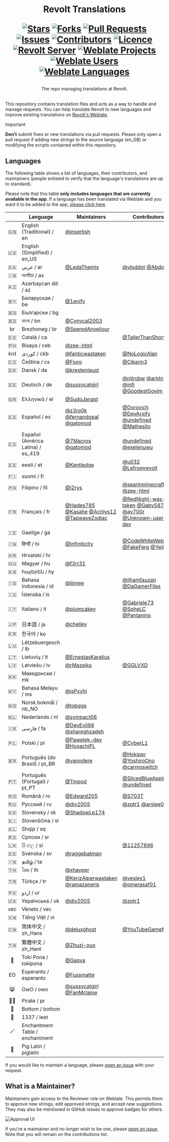 <div align="center">
<h1>
  Revolt Translations
  
  [![Stars](https://img.shields.io/github/stars/revoltchat/translations?style=flat-square)](https://github.com/revoltchat/translations/stargazers)
  [![Forks](https://img.shields.io/github/forks/revoltchat/translations?style=flat-square)](https://github.com/revoltchat/translations/network/members)
  [![Pull Requests](https://img.shields.io/github/issues-pr/revoltchat/translations?style=flat-square)](https://github.com/revoltchat/translations/pulls)
  [![Issues](https://img.shields.io/github/issues/revoltchat/translations?style=flat-square)](https://github.com/revoltchat/translations/issues)
  [![Contributors](https://img.shields.io/github/contributors/revoltchat/translations?style=flat-square)](https://github.com/DeclanChidlowRepo/Template/graphs/contributors)
  [![Licence](https://img.shields.io/github/license/revoltchat/translations?style=flat-square)](https://github.com/revoltchat/translations/blob/main/LICENCE)
  <br>
  [![Revolt Server](https://img.shields.io/revolt/invite/01H14M0JCRWT52VW7BR1XH5Y5W?style=flat-square&label=revolt%20server)](https://rvlt.gg/translation)
  [![Weblate Projects](https://img.shields.io/weblate/projects?server=https%3A%2F%2Ftranslate.revolt.chat&style=flat-square
)](https://translate.revolt.chat/projects)
  [![Weblate Users](https://img.shields.io/weblate/users?server=https%3A%2F%2Ftranslate.revolt.chat&style=flat-square
)](https://translate.revolt.chat/user)
  [![Weblate Languages](https://img.shields.io/weblate/languages?server=https%3A%2F%2Ftranslate.revolt.chat&style=flat-square
)](https://translate.revolt.chat/languages)
</h1>
The repo managing translations at Revolt.
</div>
<br/>

This repository contains translation files and acts as a way to handle and manage requests. You can help translate Revolt to new languages and improve existing translations on [Revolt's Weblate](https://translate.revolt.chat).

> [!IMPORTANT]  
> **Don't** submit fixes or new translations via pull requests. Please only open a pull request if adding new strings to the source language (en_GB) or modifying the scripts contained within this repository.

## Languages

The following table shows a list of languages, their contributors, and maintainers (people enlisted to verify that the language's translations are up to standard).

Please note that this table **only includes languages that are currently available in the app**. If a language has been translated via Weblate and you want it to be added to the app, [please click here](https://github.com/revoltchat/frontend/issues/135).

|   | Language | Maintainers | Contributors |
|:-:|---|---|---|
|🇬🇧|English (Traditional) / en|[@insertish](https://github.com/insertish)||
|🇺🇸|English (Simplified) / en_US|||
|🇸🇦|عربي / ar|[@LedaThemis](https://github.com/LedaThemis)|[@vloddot](https://github.com/vloddot) [@AbdoDev](https://github.com/AbdoDev)|
|🇮🇳|অসমীয়া / as|||
|🇦🇿|Azərbaycan dili / az|||
|🇧🇾|Беларуская / be|[@1enify](https://github.com/1enify)||
|🇧🇬|Български / bg|||
|🇧🇩|বাংলা / bn|[@Cynycal2003](https://github.com/Cynycal2003)||
|br|Brezhoneg / br|[@SperedAnveliour](https://github.com/SperedAnveliour)||
|🇪🇸|Català / ca||[@TallerThanShort](https://github.com/TallerThanShort)|
|🇵🇭|Bisaya / ceb|[@zee-html](https://github.com/zee-html)||
|krd|کوردی / ckb|[@fanticwastaken](https://github.com/fanticwastaken)|[@NoLogicAlan](https://github.com/NoLogicAlan)|
|🇨🇿|Čeština / cs|[@Fjuro](https://github.com/Fjuro)|[@Cikarin3](https://github.com/Cikarin3)|
|🇩🇰|Dansk / da|[@krestenlaust](https://github.com/krestenlaust)||
|🇩🇪|Deutsch / de|[@sussycatgirl](https://github.com/sussycatgirl)|[@nitrobw](https://github.com/nitrobw) [@arktn](https://github.com/arktn) [@infi](https://github.com/infi) [@GoodestGoyim](https://github.com/GoodestGoyim)|
|🇬🇷|Ελληνικά / el|[@SudoJanast](https://github.com/SudoJanast)||
|🇪🇸|Español / es|[@z3ro0k](https://github.com/z3ro0k) [@fernandopal](https://github.com/fernandopal) [@gatomod](https://github.com/gatomod)|[@Dorovich](https://github.com/Dorovich) [@DevArxify](https://github.com/DevArxify) [@undefined](https://github.com/undefined) [@Mathesito](https://github.com/Mathesito)|
|🇪🇸|Español (América Latina) / es_419|[@7Macros](https://github.com/7Macros) [@gatomod](https://github.com/gatomod)|[@undefined](https://github.com/undefined) [@exelenuwu](https://github.com/exelenuwu)|
|🇪🇪|eesti / et|[@Kentledge](https://github.com/Kentledge)|[@u032](https://github.com/u032) [@Lefromrevolt](https://github.com/Lefromrevolt)|
|🇫🇮|suomi / fi|||
|🇵🇭|Filipino / fil|[@I2rys](https://github.com/I2rys)|[@searinminecraft](https://github.com/searinminecraft) [@zee-html](https://github.com/zee-html)|
|🇫🇷|Français / fr|[@Hades785](https://github.com/Hades785) [@Kasahe](https://github.com/Kasahe) [@Achlys12](https://github.com/Achlys12) [@TapwaveZodiac](https://github.com/TapwaveZodiac)|[@RedNight-was-taken](https://github.com/RedNight-was-taken) [@Gaby5873](https://github.com/Gaby5873) [@ay700r](https://github.com/ay700r) [@Unknown-user-dev](https://github.com/Unknown-user-dev)|
|🇮🇪|Gaeilge / ga|||
|🇮🇳|हिन्दी / hi|[@Infiniticity](https://github.com/Infiniticity)|[@CodeWhiteWeb](https://github.com/CodeWhiteWeb) [@FakeFerg](https://github.com/FakeFerg) [@Yeikzy](https://github.com/Yeikzy)|
|🇭🇷|Hrvatski / hr|||
|🇭🇺|Magyar / hu|[@f3rr31](https://github.com/f3rr31)||
|🇦🇲|հայերեն / hy|||
|🇮🇩|Bahasa Indonesia / id|[@liimee](https://github.com/liimee)|[@ilhamfauzan](https://github.com/ilhamfauzan) [@DaGamerFiles](https://github.com/DaGamerFiles)|
|🇮🇸|Íslenska / is|||
|🇮🇹|Italiano / it|[@plumcakey](https://github.com/plumcakey)|[@Gabriele73](https://github.com/Gabriele73) [@SpheLC](https://github.com/SpheLC) [@Pantanino](https://github.com/Pantanino)|
|🇯🇵|日本語 / ja|[@chelley](https://github.com/chelley)||
|🇰🇷|한국어 / ko|||
|🇱🇺|Lëtzebuergesch / lb|||
|🇱🇹|Lietuvių / lt|[@ErnestasKaralius](https://github.com/ErnestasKaralius)||
|🇱🇻|Latviešu / lv|[@rMazeiks](https://github.com/rMazeiks)|[@GGLVXD](https://github.com/GGLVXD)|
|🇲🇰|Македонски / mk|||
|🇲🇾|Bahasa Melayu / ms|[@isPxyhl](https://github.com/isPxyhl)||
|🇳🇴|Norsk bokmål / nb_NO|[@tobggs](https://github.com/tobggs)||
|🇳🇱|Nederlands / nl|[@sympact06](https://github.com/sympact06)||
|🇮🇷|فارسی / fa|[@DevEvil99](https://github.com/DevEvil99) [@shareghzadeh](https://github.com/shareghzadeh)||
|🇵🇱|Polski / pl|[@Pawelek-dev](https://github.com/Pawelek-dev) [@HosachiPL](https://github.com/HosachiPL)|[@CyberL1](https://github.com/CyberL1)|
|🇧🇷|Português (do Brasil) / pt_BR|[@yanndere](https://github.com/yanndere)|[@Hokiper](https://github.com/Hokiper) [@YoshiroOno](https://github.com/YoshiroOno) [@carmoswitch](https://github.com/carmoswitch)|
|🇵🇹|Português (Portugal) / pt_PT|[@Tmpod](https://github.com/Tmpod)|[@SlicedBlueApple](https://github.com/SlicedBlueApple) [@undefined](https://github.com/undefined)|
|🇷🇴|Română / ro|[@Edward205](https://github.com/Edward205)|[@S703T](https://github.com/S703T)|
|🇷🇺|Русский / ru|[@div2005](https://github.com/div2005)|[@zptr1](https://github.com/zptr1) [@arslee07](https://github.com/arslee07)|
|🇸🇰|Slovensky / sk|[@ShadowLp174](https://github.com/ShadowLp174)||
|🇸🇮|Slovenščina / sl|||
|🇦🇱|Shqip / sq|||
|🇷🇸|Српски / sr|||
|🇱🇰|සිංහල / si||[@11257896](https://github.com/11257896)|
|🇸🇪|Svenska / sv|[@raggebatman](https://github.com/raggebatman)||
|🇮🇳|தமிழ் / ta|||
|🇹🇭|ไทย / th|[@xhayper](https://github.com/xhayper)||
|🇹🇷|Türkçe / tr|[@KerizAlperwastaken](https://github.com/KerizAlperwastaken) [@ramazaneris](https://github.com/ramazaneris)|[@vesley1](https://github.com/vesley1) [@omerasaf01](https://github.com/omerasaf01)|
|🇵🇰|اردو / ur|||
|🇺🇦|Українська / uk|[@div2005](https://github.com/div2005)|[@zptr1](https://github.com/zptr1)|
|vec|Vèneto / vec|||
|🇻🇳|Tiếng Việt / vi|||
|🇨🇳|简体中文 / zh_Hans|[@deluxghost](https://github.com/deluxghost)|[@YouTubeGameNana](https://github.com/YouTubeGameNana)|
|🇹🇼|繁體中文 / zh_Hant|[@Zhuzi-ouo](https://github.com/Zhuzi-ouo)||
|🙂|Toki Pona / tokipona|[@Gapva](https://github.com/Gapva)||
|EO|Esperanto / esperanto|[@Fussmatte](https://github.com/Fussmatte)||
|😸|OwO / owo|[@sussycatgirl](https://github.com/sussycatgirl) [@FanMclaine](https://github.com/FanMclaine)||
|🏴‍☠️|Pirate / pr|||
|🥺|Bottom / bottom|||
|💾|1337 / leet|||
|🪄|Enchantment Table / enchantment|||
|🐖|Pig Latin / piglatin|||

If you would like to maintain a language, please [open an issue](https://github.com/revoltchat/translations/issues/new/choose) with your request.

## What is a Maintainer?

Maintainers gain access to the Reviewer role on Weblate. This permits them to approve new strings, edit approved strings, and accept new suggestions. They may also be mentioned in GitHub issues to approve badges for others.

![Approval UI](assets/approve_ui.png)

If you're a maintainer and no longer wish to be one, please [open an issue](https://github.com/revoltchat/translations/issues/new). Note that you will remain on the contributions list.
